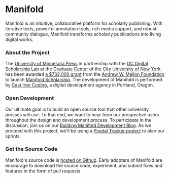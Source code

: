 # Manifold

Manifold is an intuitive, collaborative platform for scholarly publishing. With iterative texts, powerful annotation tools, rich media support, and robust community dialogue, Manifold transforms scholarly publications into living digital works.

### About the Project

The [University of Minnesota Press](https://www.upress.umn.edu) in partnership with the [GC Digital Scholarship Lab](https://gcdsl.commons.gc.cuny.edu/) at the [Graduate Center](http://www.gc.cuny.edu/Home) of the [City University of New York](http://cuny.edu) has been awarded [a $732,000 grant](https://mellon.org/grants/grants-database/grants/university-of-minnesota-at-twin-cities/11500644/) from the [Andrew W. Mellon Foundation](https://mellon.org) to launch [Manifold Scholarship](http://manifold.umn.edu). The development of Manifold is performed by [Cast Iron Coding](http://castironcoding.com), a digital development agency in Portland, Oregon.

### Open Development

Our ultimate goal is to build an open source tool that other university presses will use. To that end, we want to hear from our prospective users throughout the design and development process. To participate in the discussion, join us on our [Building Manifold Development Blog](http://manifold.umn.edu). As we proceed with this project, we'll be using a [Pivotal Tracker project](https://www.pivotaltracker.com/n/projects/1457560) to plan our sprints.

### Get the Source Code

Manifold's source code is [hosted on Github](https://github.com/manifoldscholar/manifold). Early adopters of Manifold are encourage to download the source code, experiment, and submit fixes and features in the form of pull requests.

